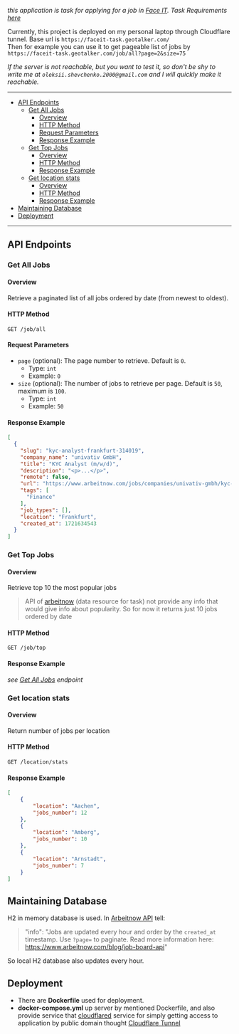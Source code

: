 *this application is task for applying for a job in [Face IT](https://jobs.dou.ua/companies/faceit/). 
Task Requirements [here](https://docs.google.com/document/d/1Ukb4yhGjhZs6eKO4x1cR5LMaSlor0k47d6rvqsAvq1U/edit)*

Currently, this project is deployed on my personal laptop through Cloudflare tunnel. 
Base url is
`https://faceit-task.geotalker.com/`  
Then for example you can use it to get pageable list of jobs by  
`https://faceit-task.geotalker.com/job/all?page=2&size=75`

*If the server is not reachable, but you want to test it, so don't be shy to write me at `oleksii.shevchenko.2000@gmail.com` and I will quickly make it reachable.*

---
<!-- TOC -->
  * [API Endpoints](#api-endpoints)
    * [Get All Jobs](#get-all-jobs)
      * [Overview](#overview)
      * [HTTP Method](#http-method)
      * [Request Parameters](#request-parameters)
      * [Response Example](#response-example)
    * [Get Top Jobs](#get-top-jobs)
      * [Overview](#overview-1)
      * [HTTP Method](#http-method-1)
      * [Response Example](#response-example-1)
    * [Get location stats](#get-location-stats)
      * [Overview](#overview-2)
      * [HTTP Method](#http-method-2)
      * [Response Example](#response-example-2)
  * [Maintaining Database](#maintaining-database)
  * [Deployment](#deployment)
<!-- TOC -->
---

## API Endpoints
### Get All Jobs
#### Overview
Retrieve a paginated list of all jobs ordered by date (from newest to oldest).
#### HTTP Method
`GET /job/all`

#### Request Parameters
- `page` (optional): The page number to retrieve. Default is `0`.
    - Type: `int`
    - Example: `0`
- `size` (optional): The number of jobs to retrieve per page. Default is `50`, maximum is `100`.
    - Type: `int`
    - Example: `50`

#### Response Example
```json
[
  {
    "slug": "kyc-analyst-frankfurt-314019",
    "company_name": "univativ GmbH",
    "title": "KYC Analyst (m/w/d)",
    "description": "<p>...</p>",
    "remote": false,
    "url": "https://www.arbeitnow.com/jobs/companies/univativ-gmbh/kyc-analyst-frankfurt-314019",
    "tags": [
      "Finance"
    ],
    "job_types": [],
    "location": "Frankfurt",
    "created_at": 1721634543
  }
]
```

### Get Top Jobs
#### Overview
Retrieve top 10 the most popular jobs
> API of [arbeitnow](https://www.arbeitnow.com/) (data resource for task) 
> not provide any info that would give info about popularity. So for now it returns
> just 10 jobs ordered by date

#### HTTP Method
`GET /job/top`
#### Response Example
*see [Get All Jobs]() endpoint*

### Get location stats
#### Overview
Return number of jobs per location

#### HTTP Method
`GET /location/stats`

#### Response Example
```Json
[
    {
        "location": "Aachen",
        "jobs_number": 12
    },
    {
        "location": "Amberg",
        "jobs_number": 10
    },
    {
        "location": "Arnstadt",
        "jobs_number": 7
    }
]
```

## Maintaining Database
H2 in memory database is used. In [Arbeitnow API](https://www.arbeitnow.com/api/job-board-api) tell:
> "info": "Jobs are updated every hour and order by the `created_at` timestamp. 
> Use `?page=` to paginate. Read more information here: https://www.arbeitnow.com/blog/job-board-api"

So local H2 database also updates every hour. 

## Deployment
- There are **Dockerfile** used for deployment.
- **docker-compose.yml** up server by mentioned Dockerfile, and also provide service that [cloudflared](https://hub.docker.com/r/cloudflare/cloudflared) 
service for simply getting access to application by public domain thought [Cloudflare Tunnel](https://www.cloudflare.com/products/tunnel/)